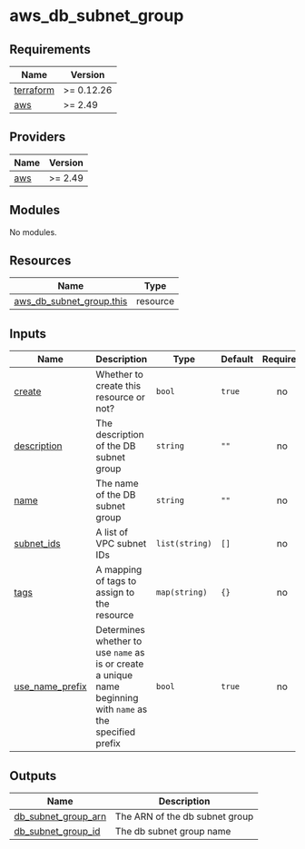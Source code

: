 # aws_db_subnet_group

<!-- BEGINNING OF PRE-COMMIT-TERRAFORM DOCS HOOK -->
## Requirements

| Name | Version |
|------|---------|
| <a name="requirement_terraform"></a> [terraform](#requirement\_terraform) | >= 0.12.26 |
| <a name="requirement_aws"></a> [aws](#requirement\_aws) | >= 2.49 |

## Providers

| Name | Version |
|------|---------|
| <a name="provider_aws"></a> [aws](#provider\_aws) | >= 2.49 |

## Modules

No modules.

## Resources

| Name | Type |
|------|------|
| [aws_db_subnet_group.this](https://registry.terraform.io/providers/hashicorp/aws/latest/docs/resources/db_subnet_group) | resource |

## Inputs

| Name | Description | Type | Default | Required |
|------|-------------|------|---------|:--------:|
| <a name="input_create"></a> [create](#input\_create) | Whether to create this resource or not? | `bool` | `true` | no |
| <a name="input_description"></a> [description](#input\_description) | The description of the DB subnet group | `string` | `""` | no |
| <a name="input_name"></a> [name](#input\_name) | The name of the DB subnet group | `string` | `""` | no |
| <a name="input_subnet_ids"></a> [subnet\_ids](#input\_subnet\_ids) | A list of VPC subnet IDs | `list(string)` | `[]` | no |
| <a name="input_tags"></a> [tags](#input\_tags) | A mapping of tags to assign to the resource | `map(string)` | `{}` | no |
| <a name="input_use_name_prefix"></a> [use\_name\_prefix](#input\_use\_name\_prefix) | Determines whether to use `name` as is or create a unique name beginning with `name` as the specified prefix | `bool` | `true` | no |

## Outputs

| Name | Description |
|------|-------------|
| <a name="output_db_subnet_group_arn"></a> [db\_subnet\_group\_arn](#output\_db\_subnet\_group\_arn) | The ARN of the db subnet group |
| <a name="output_db_subnet_group_id"></a> [db\_subnet\_group\_id](#output\_db\_subnet\_group\_id) | The db subnet group name |
<!-- END OF PRE-COMMIT-TERRAFORM DOCS HOOK -->
